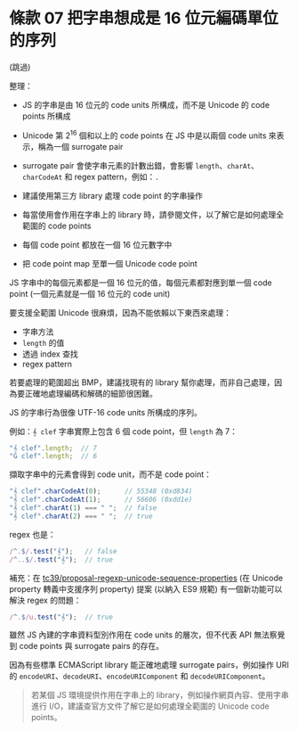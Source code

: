 # 條款 07 把字串想成是 16 位元編碼單位的序列

(跳過)

整理：
- JS 的字串是由 16 位元的 code units 所構成，而不是 Unicode 的 code points 所構成
- Unicode 第 $2^{16}$ 個和以上的 code points 在 JS 中是以兩個 code units 來表示，稱為一個 surrogate pair
- surrogate pair 會使字串元素的計數出錯，會影響 `length`、`charAt`、`charCodeAt` 和 regex pattern，例如：`.`
- 建議使用第三方 library 處理 code point 的字串操作
- 每當使用會作用在字串上的 library 時，請參閱文件，以了解它是如何處理全範圍的 code points

- 每個 code point 都放在一個 16 位元數字中
- 把 code point map 至單一個 Unicode code point

JS 字串中的每個元素都是一個 16 位元的值，每個元素都對應到單一個 code point (一個元素就是一個 16 位元的 code unit)

要支援全範圍 Unicode 很麻煩，因為不能依賴以下東西來處理：
- 字串方法
- `length` 的值
- 透過 index 查找
- regex pattern

若要處理的範圍超出 BMP，建議找現有的 library 幫你處理，而非自己處理，因為要正確地處理編碼和解碼的細節很困難。

JS 的字串行為很像 UTF-16 code units 所構成的序列。

例如：`𝄞 clef` 字串實際上包含 6 個 code point，但 `length` 為 7：

```javascript
"𝄞 clef".length;  // 7
"G clef".length;  // 6
```

擷取字串中的元素會得到 code unit，而不是 code point：

```javascript
"𝄞 clef".charCodeAt(0);      // 55348 (0xd834)
"𝄞 clef".charCodeAt(1);      // 56606 (0xdd1e)
"𝄞 clef".charAt(1) === " ";  // false
"𝄞 clef".charAt(2) === " ";  // true
```

regex 也是：

```javascript
/^.$/.test("𝄞");   // false
/^..$/.test("𝄞");  // true
```

補充：在 [tc39/proposal-regexp-unicode-sequence-properties](https://github.com/tc39/proposal-regexp-unicode-sequence-properties) (在 Unicode property 轉義中支援序列 property) 提案 (以納入 ES9 規範) 有一個新功能可以解決 regex 的問題：

```javascript
/^.$/u.test("𝄞");  // true
```

雖然 JS 內建的字串資料型別作用在 code units 的層次，但不代表 API 無法察覺到 code points 與 surrogate pairs 的存在。

因為有些標準 ECMAScript library 能正確地處理 surrogate pairs，例如操作 URI 的 `encodeURI`、`decodeURI`、`encodeURIComponent` 和 `decodeURIComponent`。

> 若某個 JS 環境提供作用在字串上的 library，例如操作網頁內容、使用字串進行 I/O，建議查官方文件了解它是如何處理全範圍的 Unicode code points。